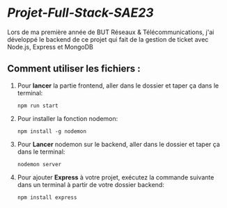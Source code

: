 # _Projet-Full-Stack-SAE23_
Lors de ma première année de BUT Réseaux &amp; Télécommunications, j'ai développé le backend de ce projet qui fait de la gestion de ticket avec Node.js, Express et MongoDB

## Comment utiliser les fichiers :

1. Pour **lancer** la partie frontend, aller dans le dossier et taper ça dans le terminal:

      `npm run start`

2. Pour installer la fonction nodemon:

      `npm install -g nodemon`

3. Pour **Lancer** nodemon sur le backend, aller dans le dossier et taper ça dans le terminal:

      `nodemon server`

4. Pour ajouter **Express** à votre projet, exécutez la commande suivante dans un terminal à partir de votre dossier backend:

      `npm install express`
